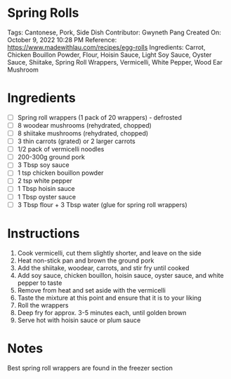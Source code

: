# Spring Rolls

Tags: Cantonese, Pork, Side Dish
Contributor: Gwyneth Pang
Created On: October 9, 2022 10:28 PM
Reference: https://www.madewithlau.com/recipes/egg-rolls
Ingredients: Carrot, Chicken Bouillon Powder, Flour, Hoisin Sauce, Light Soy Sauce, Oyster Sauce, Shiitake, Spring Roll Wrappers, Vermicelli, White Pepper, Wood Ear Mushroom

# Ingredients

- [ ]  Spring roll wrappers (1 pack of 20 wrappers) - defrosted
- [ ]  8 woodear mushrooms (rehydrated, chopped)
- [ ]  8 shiitake mushrooms (rehydrated, chopped)
- [ ]  3 thin carrots (grated) or 2 larger carrots
- [ ]  1/2 pack of vermicelli noodles
- [ ]  200-300g ground pork
- [ ]  3 Tbsp soy sauce
- [ ]  1 tsp chicken bouillon powder
- [ ]  2 tsp white pepper
- [ ]  1 Tbsp hoisin sauce
- [ ]  1 Tbsp oyster sauce
- [ ]  3 Tbsp flour + 3 Tbsp water (glue for spring roll wrappers)

# Instructions

1. Cook vermicelli, cut them slightly shorter, and leave on the side 
2. Heat non-stick pan and brown the ground pork
3. Add the shiitake, woodear, carrots, and stir fry until cooked
4. Add soy sauce, chicken bouillon, hoisin sauce, oyster sauce, and white pepper to taste
5. Remove from heat and set aside with the vermicelli
6. Taste the mixture at this point and ensure that it is to your liking
7. Roll the wrappers
8. Deep fry for approx. 3-5 minutes each, until golden brown
9. Serve hot with hoisin sauce or plum sauce

# Notes

Best spring roll wrappers are found in the freezer section
